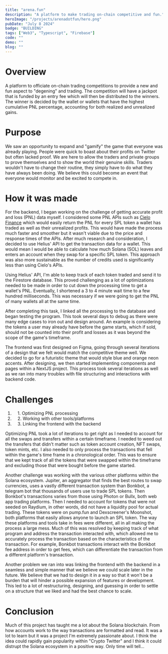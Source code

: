 ```yaml
---
title: "arena.fun"
description: "A platform to make trading on-chain competitive and fun."
heroImage: "/projects/arenadotfun/hero.png"
pubDate: "July 8 2024"
badge: "BUILDING"
tags: ["Web3", "Typescript", "Firebase"]
code: ""
demo: ""
blog: ""
---
```

# Overview #
A platform to officiate on-chain trading competitions to provide a new and fun aspect to "degening" and trading. The competition will have a jackpot that is funded by an entry fee which will then be distributed to the winners. The winner is decided by the wallet or wallets that have the highest cumulative PNL percentage, accounting for both realized and unrealized gains. 

# Purpose #
We saw an opportunity to expand and "gamify" the game that everyone was already playing. People were quick to boast about their profits on Twitter but often lacked proof. We are here to allow the traders and private groups to prove themselves and to show the world their genuine skills. Traders wouldn't have to change their routine, they simply have to do what they have always been doing. We believe this could become an event that everyone would monitor and be excited to compete in. 

# How it was made #
For the backend, I began working on the challenge of getting accurate profit and loss (PNL) data myself. I considered some PNL APIs such as <a target="_blank" href="https://api-info.cielo.finance/">Cielo Finance</a> which would easily return the PNL for every SPL token a wallet has traded as well as their unrealized profits. This would have made the process much faster and smoother but it wasn't viable due to the price and response times of the APIs. After much research and consideration, I decided to use Helius' API to get the transaction data for a wallet. This would mean I would be able to calculate how much Solana (SOL) leaves and enters an account when they swap for a specific SPL token. This approach was also more sustainable as the number of credits used is significantly less than using Cielo's APIs. 

Using Helius' API, I'm able to keep track of each token traded and send it to the Firestore database. This proved challenging as a lot of optimizations needed to be made in order to cut down the processing time to get a wallet's PNL. Eventually, I shortened a 3 to 4 minute wait time to a few hundred milliseconds. This was necessary if we were going to get the PNL of many wallets all at the same time. 

After completing this task, I linked all the processing to the database and began testing the program. This took several days to debug as there were many edge cases to iron out and design around. An example is considering the tokens a user may already have before the game starts, which if sold, should not be counted into their profit and losses as it was beyond the scope of the game's timeframe. 

The frontend was first designed on Figma, going through several iterations of a design that we felt would match the competitive theme well. We decided to go for a futuristic theme that would style blue and orange neon accents. After designing, we then started implementing components and pages within a NextJS project. This process took several iterations as well as we ran into many troubles with file structuring and interactions with backend code.

# Challenges #
1. &nbsp;&nbsp;&nbsp;&nbsp;1\. Optimizing PNL processing
2. &nbsp;&nbsp;&nbsp;&nbsp;2\. Working with other tools/platforms
3. &nbsp;&nbsp;&nbsp;&nbsp;3\. Linking the frontend with the backend

Optimizing PNL took a lot of iterations to get right as I needed to account for all the swaps and transfers within a certain timeframe. I needed to weed out the transfers that didn't matter such as token account creation, NFT swaps, token mints, etc. I also needed to only process the transactions that fell within the game's time frame in a chronological order. This was to ensure that we kept track of all the tokens that were swapped within the timeframe and excluding those that were bought before the game started. 

Another challenge was working with the various other platforms within the Solana ecosystem. Jupiter, an aggregator that finds the best routes to swap currencies, uses a vastly different transaction system than Bonkbot, a telegram bot that thousands of users use to trade SPL tokens. Then Bonkbot's transactions varies from those using Photon or Bullx, both web app trading platforms. Then I needed to account for tokens that were not seeded on Raydium, in other words, did not have a liquidity pool for actual trading. These tokens were on pump.fun and Dexscreener's Moonshot, both platforms that easily allows anyone to launch an SPL token. The way these platforms and tools take in fees were different, all in all making the process a large mess. Much of this was resolved by keeping track of what program and address the transaction interacted with, which allowed me to accurately process the transaction based on the characteristics of the transaction. For example, Bonkbot transactions interact with the Bonkbot fee address in order to get fees, which can differentiate the transaction from a different platform's transaction.

Another problem we ran into was linking the frontend with the backend in a seamless and simple manner that we believe we could scale later in the future. We believe that we had to design it in a way so that it won't be a burden that will hinder a possible expansion of features or development. This led to a lot of restructuring, designing, and guessing in order to settle on a structure that we liked and had the best chance to scale.

# Conclusion #
Much of this project has taught me a lot about the Solana blockchain. From how accounts work to the way transactions are formatted and read. It was a lot to learn but it was a project I'm extremely passionate about. I think the idea could rapidly gain popularity within "Crypto Twitter" and I think it could distrupt the Solana ecosystem in a positive way. Only time will tell...